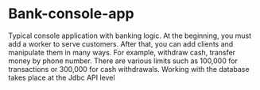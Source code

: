 # Bank-console-app
Typical console application with banking logic. 
At the beginning, you must add a worker to serve customers.
After that, you can add clients and manipulate them in many ways. 
For example, withdraw cash, transfer money by phone number. 
There are various limits such as 100,000 for transactions or 300,000 for cash withdrawals.
Working with the database takes place at the Jdbc API level
